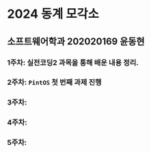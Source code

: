 # 2024 동계 모각소

## 소프트웨어학과 202020169 윤동현

### 1주차: 실전코딩2 과목을 통해 배운 내용 정리.

### 2주차: `PintOS` 첫 번째 과제 진행

### 3주차: 

### 4주차:

### 5주차:
